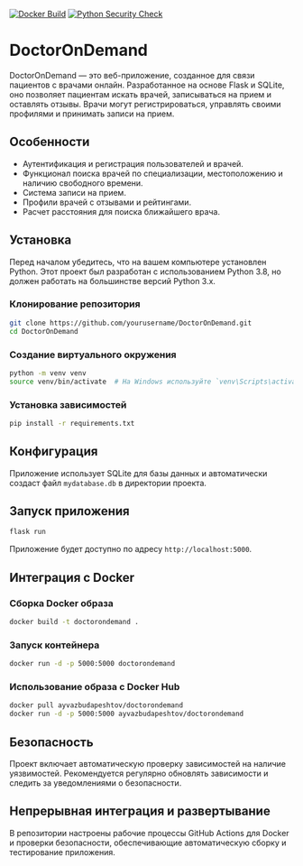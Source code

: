 [![Docker Build](https://github.com/Bagautdino/DoctorOnDemand/actions/workflows/docker-build.yml/badge.svg)](https://github.com/Bagautdino/DoctorOnDemand/actions/workflows/docker-build.yml)
[![Python Security Check](https://github.com/Bagautdino/DoctorOnDemand/actions/workflows/python-security.yml/badge.svg)](https://github.com/Bagautdino/DoctorOnDemand/actions/workflows/python-security.yml)


# DoctorOnDemand

DoctorOnDemand — это веб-приложение, созданное для связи пациентов с врачами онлайн. Разработанное на основе Flask и SQLite, оно позволяет пациентам искать врачей, записываться на прием и оставлять отзывы. Врачи могут регистрироваться, управлять своими профилями и принимать записи на прием.

## Особенности

- Аутентификация и регистрация пользователей и врачей.
- Функционал поиска врачей по специализации, местоположению и наличию свободного времени.
- Система записи на прием.
- Профили врачей с отзывами и рейтингами.
- Расчет расстояния для поиска ближайшего врача.

## Установка

Перед началом убедитесь, что на вашем компьютере установлен Python. Этот проект был разработан с использованием Python 3.8, но должен работать на большинстве версий Python 3.x.

### Клонирование репозитория

```bash
git clone https://github.com/yourusername/DoctorOnDemand.git
cd DoctorOnDemand
```

### Создание виртуального окружения

```bash
python -m venv venv
source venv/bin/activate  # На Windows используйте `venv\Scripts\activate`
```

### Установка зависимостей

```bash
pip install -r requirements.txt
```

## Конфигурация

Приложение использует SQLite для базы данных и автоматически создаст файл `mydatabase.db` в директории проекта.

## Запуск приложения

```bash
flask run
```

Приложение будет доступно по адресу `http://localhost:5000`.

## Интеграция с Docker

### Сборка Docker образа

```bash
docker build -t doctorondemand .
```

### Запуск контейнера

```bash
docker run -d -p 5000:5000 doctorondemand
```

### Использование образа с Docker Hub

```bash
docker pull ayvazbudapeshtov/doctorondemand
docker run -d -p 5000:5000 ayvazbudapeshtov/doctorondemand
```

## Безопасность

Проект включает автоматическую проверку зависимостей на наличие уязвимостей. Рекомендуется регулярно обновлять зависимости и следить за уведомлениями о безопасности.

## Непрерывная интеграция и развертывание

В репозитории настроены рабочие процессы GitHub Actions для Docker и проверки безопасности, обеспечивающие автоматическую сборку и тестирование приложения.
